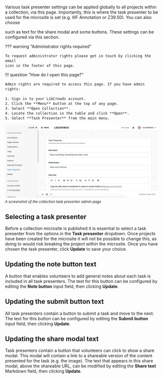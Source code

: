 Various task presenter settings can be applied globally to all projects
within a collection, via this page. Importantly, this is where the task
presenter to be used for the microsite is set (e.g. IIIF Annotation or Z39.50).
You can also choose

such as text for the share modal and some buttons. These
settings can be configured via this section.

??? warning "Administrator rights required"

    To request administrator rights please get in touch by clicking the email
    icon in the footer of this page.

!!! question "How do I open this page?"

    Admin rights are required to access this page. If you have admin rights:

    1. Sign in to your LibCrowds account.
    2. Click the **Menu** button at the top of any page.
    3. Select **Open Collection**.
    4. Locate the collection in the table and click **Open**.
    5. Select **Task Presenter** from the main menu.

![A screenshot of the collection task presenter admin page](/assets/img/collection/presenter.png?raw=true)
<br><small>*A screenshot of the collection task presenter admin page*</small>

## Selecting a task presenter

Before a collection microsite is published it is essential to select a
task presenter from the options in the **Task presenter** dropdown. Once
projects have been created for the microsite it will not be possible to
change this, as doing to would risk breaking the project within the microsite.
Once you have chosen the task presenter, click **Update** to save your
choice.

## Updating the note button text

A button that enables volunteers to add general notes about each task is
included in all task presenters. The text for this button can be configured
by editing the **Note button** input field, then clicking **Update**.

## Updating the submit button text

All task presenters contain a button to submit a task and move to the next. The
text for this button can be configured by editing the **Submit button** input
field, then clicking **Update**.

## Updating the share modal text

Task presenters contain a button that volunteers can click to show a share
modal. This modal will contain a link to a shareable version of the content
presented for the task (e.g. the image). The text that appears in this share
modal, above the shareable URL, can be modified by editing the
**Share text** Markdown field, then clicking **Update**.
